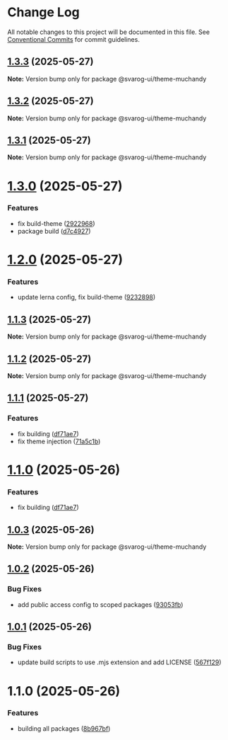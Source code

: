# Change Log

All notable changes to this project will be documented in this file.
See [Conventional Commits](https://conventionalcommits.org) for commit guidelines.

## [1.3.3](https://github.com/baaaaaaaaasowenyaaaaaaamamabeatsebaaah/svarog/compare/@svarog-ui/theme-muchandy@1.3.2...@svarog-ui/theme-muchandy@1.3.3) (2025-05-27)

**Note:** Version bump only for package @svarog-ui/theme-muchandy

## [1.3.2](https://github.com/baaaaaaaaasowenyaaaaaaamamabeatsebaaah/svarog/compare/@svarog-ui/theme-muchandy@1.3.1...@svarog-ui/theme-muchandy@1.3.2) (2025-05-27)

**Note:** Version bump only for package @svarog-ui/theme-muchandy

## [1.3.1](https://github.com/baaaaaaaaasowenyaaaaaaamamabeatsebaaah/svarog/compare/@svarog-ui/theme-muchandy@1.3.0...@svarog-ui/theme-muchandy@1.3.1) (2025-05-27)

**Note:** Version bump only for package @svarog-ui/theme-muchandy

# [1.3.0](https://github.com/baaaaaaaaasowenyaaaaaaamamabeatsebaaah/svarog/compare/@svarog-ui/theme-muchandy@1.2.0...@svarog-ui/theme-muchandy@1.3.0) (2025-05-27)

### Features

- fix build-theme ([2922968](https://github.com/baaaaaaaaasowenyaaaaaaamamabeatsebaaah/svarog/commit/292296897024527645ee314761114553f5a95539))
- package build ([d7c4927](https://github.com/baaaaaaaaasowenyaaaaaaamamabeatsebaaah/svarog/commit/d7c49273c29471ca7dc54b2e7084b0f79740b5b0))

# [1.2.0](https://github.com/baaaaaaaaasowenyaaaaaaamamabeatsebaaah/svarog/compare/@svarog-ui/theme-muchandy@1.1.3...@svarog-ui/theme-muchandy@1.2.0) (2025-05-27)

### Features

- update lerna config, fix build-theme ([9232898](https://github.com/baaaaaaaaasowenyaaaaaaamamabeatsebaaah/svarog/commit/9232898988069e7246cec2757068fc8952b1d3a4))

## [1.1.3](https://github.com/baaaaaaaaasowenyaaaaaaamamabeatsebaaah/svarog/compare/@svarog-ui/theme-muchandy@1.1.2...@svarog-ui/theme-muchandy@1.1.3) (2025-05-27)

**Note:** Version bump only for package @svarog-ui/theme-muchandy

## [1.1.2](https://github.com/baaaaaaaaasowenyaaaaaaamamabeatsebaaah/svarog/compare/@svarog-ui/theme-muchandy@1.1.1...@svarog-ui/theme-muchandy@1.1.2) (2025-05-27)

**Note:** Version bump only for package @svarog-ui/theme-muchandy

## [1.1.1](https://github.com/baaaaaaaaasowenyaaaaaaamamabeatsebaaah/svarog/compare/@svarog-ui/theme-muchandy@1.0.3...@svarog-ui/theme-muchandy@1.1.1) (2025-05-27)

### Features

- fix building ([df71ae7](https://github.com/baaaaaaaaasowenyaaaaaaamamabeatsebaaah/svarog/commit/df71ae79af43b7f08730cb63d0fc5d0d83fa69cd))
- fix theme injection ([71a5c1b](https://github.com/baaaaaaaaasowenyaaaaaaamamabeatsebaaah/svarog/commit/71a5c1beef79a201583a0d08e9872d5bc900eea2))

# [1.1.0](https://github.com/baaaaaaaaasowenyaaaaaaamamabeatsebaaah/svarog/compare/@svarog-ui/theme-muchandy@1.0.3...@svarog-ui/theme-muchandy@1.1.0) (2025-05-26)

### Features

- fix building ([df71ae7](https://github.com/baaaaaaaaasowenyaaaaaaamamabeatsebaaah/svarog/commit/df71ae79af43b7f08730cb63d0fc5d0d83fa69cd))

## [1.0.3](https://github.com/baaaaaaaaasowenyaaaaaaamamabeatsebaaah/svarog/compare/@svarog-ui/theme-muchandy@1.0.2...@svarog-ui/theme-muchandy@1.0.3) (2025-05-26)

**Note:** Version bump only for package @svarog-ui/theme-muchandy

## [1.0.2](https://github.com/baaaaaaaaasowenyaaaaaaamamabeatsebaaah/svarog/compare/@svarog-ui/theme-muchandy@1.0.1...@svarog-ui/theme-muchandy@1.0.2) (2025-05-26)

### Bug Fixes

- add public access config to scoped packages ([93053fb](https://github.com/baaaaaaaaasowenyaaaaaaamamabeatsebaaah/svarog/commit/93053fb8f7ab6f97728609c5551e2f2cf84dbc6c))

## [1.0.1](https://github.com/baaaaaaaaasowenyaaaaaaamamabeatsebaaah/svarog/compare/@svarog-ui/theme-muchandy@1.1.0...@svarog-ui/theme-muchandy@1.0.1) (2025-05-26)

### Bug Fixes

- update build scripts to use .mjs extension and add LICENSE ([567f129](https://github.com/baaaaaaaaasowenyaaaaaaamamabeatsebaaah/svarog/commit/567f129c9f2c8f722ec578d0a76d8736531368d3))

# 1.1.0 (2025-05-26)

### Features

- building all packages ([8b967bf](https://github.com/baaaaaaaaasowenyaaaaaaamamabeatsebaaah/svarog/commit/8b967bf4c958b6784baef6f40edd22654123dc87))
